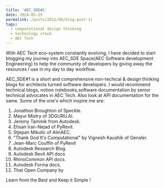 ```yaml
---
title: 'AEC_SDE#1'
date: 2024-05-25
permalink: /posts/2012/08/blog-post-1/
tags:
  - computational design thinking
  - technology stack
  - AEC Tech
---
```


With AEC Tech eco-system constantly evolving, I have decided to start blogging my journey into AEC_SDE Space(AEC Software development Engineering)
to help the community of developers by giving away the resources I use in my day to day workflow.

AEC_SDE#1 is a short and comprehensive non-techical & design thinking blogs for architects turned software developers. I would recommend technical blogs, notion notebooks,software documentation by senior technical advocates in AEC Tech. Also look at API documentation for the same. Some of the one's which inspire me are:

1. Jonathon Broughton of Speckle.
2. Mayur Mistry of 3DGURU.AI.
3. Jeremy Tammik from Autodesk.
4. Ehsan Iran-Nejad of PyRevit.
5. Stjepan Mikulic of AIinAEC.
6. "Thank God It's Computational" by Vignesh Kaushik of Gensler.
7. Jean-Marc Couffin of PyRevit
8. Autodesk Research Blog.
9. Autodesk Revit API docs
10. RhinoCommon API docs.
11. Autodesk Forma docs.
12. That Open Company by 

Learn from the Best and Keep it Simple ! 

<!-- 
This is a sample blog post. Lorem ipsum I can't remember the rest of lorem ipsum and don't have an internet connection right now. Testing testing testing this blog post. Blog posts are cool.

Headings are cool
======

You can have many headings
======

Aren't headings cool?
------ -->
